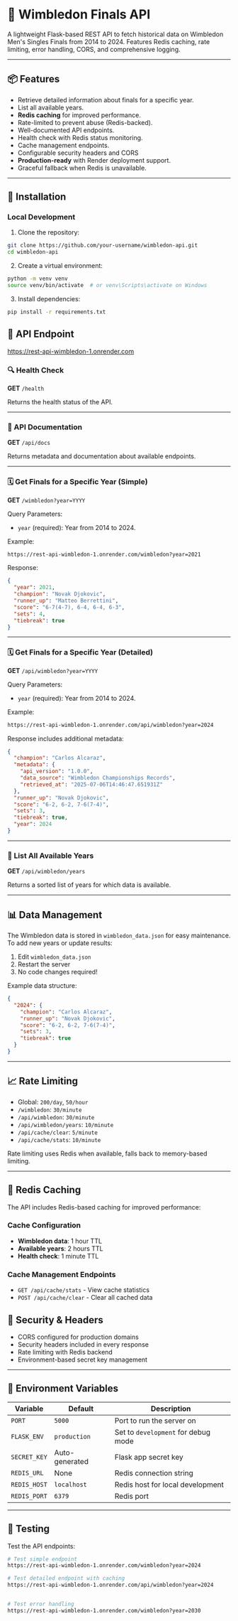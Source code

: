 # 🌟 Wimbledon Finals API

A lightweight Flask-based REST API to fetch historical data on Wimbledon Men's Singles Finals from 2014 to 2024. Features Redis caching, rate limiting, error handling, CORS, and comprehensive logging.

---

## 📦 Features

* Retrieve detailed information about finals for a specific year.
* List all available years.
* **Redis caching** for improved performance.
* Rate-limited to prevent abuse (Redis-backed).
* Well-documented API endpoints.
* Health check with Redis status monitoring.
* Cache management endpoints.
* Configurable security headers and CORS
* **Production-ready** with Render deployment support.
* Graceful fallback when Redis is unavailable.


---

## 🚀 Installation

### Local Development

1. Clone the repository:

```bash
git clone https://github.com/your-username/wimbledon-api.git
cd wimbledon-api
```

2. Create a virtual environment:

```bash
python -m venv venv
source venv/bin/activate  # or venv\Scripts\activate on Windows
```

3. Install dependencies:

```bash
pip install -r requirements.txt
```

## 🔌 API Endpoint
https://rest-api-wimbledon-1.onrender.com


### 🔍 Health Check

**GET** `/health`

Returns the health status of the API.

---

### 📜 API Documentation

**GET** `/api/docs`

Returns metadata and documentation about available endpoints.

---

### 🗓️ Get Finals for a Specific Year (Simple)

**GET** `/wimbledon?year=YYYY`

Query Parameters:

* `year` (required): Year from 2014 to 2024.

Example:

```bash
https://rest-api-wimbledon-1.onrender.com/wimbledon?year=2021
```

Response:
```json
{
  "year": 2021,
  "champion": "Novak Djokovic",
  "runner_up": "Matteo Berrettini",
  "score": "6-7(4-7), 6-4, 6-4, 6-3",
  "sets": 4,
  "tiebreak": true
}
```

---

### 🗓️ Get Finals for a Specific Year (Detailed)

**GET** `/api/wimbledon?year=YYYY`

Query Parameters:

* `year` (required): Year from 2014 to 2024.

Example:

```bash
https://rest-api-wimbledon-1.onrender.com/api/wimbledon?year=2024
```

Response includes additional metadata:
```json
{
  "champion": "Carlos Alcaraz",
  "metadata": {
    "api_version": "1.0.0",
    "data_source": "Wimbledon Championships Records",
    "retrieved_at": "2025-07-06T14:46:47.651931Z"
  },
  "runner_up": "Novak Djokovic",
  "score": "6-2, 6-2, 7-6(7-4)",
  "sets": 3,
  "tiebreak": true,
  "year": 2024
}
```

---

### 📆 List All Available Years

**GET** `/api/wimbledon/years`

Returns a sorted list of years for which data is available.

---

## 📊 Data Management

The Wimbledon data is stored in `wimbledon_data.json` for easy maintenance. To add new years or update results:

1. Edit `wimbledon_data.json`
2. Restart the server
3. No code changes required!

Example data structure:
```json
{
  "2024": {
    "champion": "Carlos Alcaraz",
    "runner_up": "Novak Djokovic",
    "score": "6-2, 6-2, 7-6(7-4)",
    "sets": 3,
    "tiebreak": true
  }
}
```

---

## 📈 Rate Limiting

* Global: `200/day`, `50/hour`
* `/wimbledon`: `30/minute`
* `/api/wimbledon`: `30/minute`
* `/api/wimbledon/years`: `10/minute`
* `/api/cache/clear`: `5/minute`
* `/api/cache/stats`: `10/minute`

Rate limiting uses Redis when available, falls back to memory-based limiting.

---

## 💾 Redis Caching

The API includes Redis-based caching for improved performance:

### Cache Configuration
* **Wimbledon data**: 1 hour TTL
* **Available years**: 2 hours TTL  
* **Health check**: 1 minute TTL

### Cache Management Endpoints
* `GET /api/cache/stats` - View cache statistics
* `POST /api/cache/clear` - Clear all cached data

## 🔐 Security & Headers

* CORS configured for production domains
* Security headers included in every response
* Rate limiting with Redis backend
* Environment-based secret key management

---

## 📄 Environment Variables

| Variable     | Default          | Description                         |
| ------------ |---------------- | ----------------------------------- |
| `PORT`       | `5000`           | Port to run the server on           |
| `FLASK_ENV`  | `production`     | Set to `development` for debug mode |
| `SECRET_KEY` | Auto-generated   | Flask app secret key                |
| `REDIS_URL`  | None             | Redis connection string             |
| `REDIS_HOST` | `localhost`      | Redis host for local development    |
| `REDIS_PORT` | `6379`           | Redis port                          |

---

## 🧪 Testing

Test the API endpoints:

```bash
# Test simple endpoint
https://rest-api-wimbledon-1.onrender.com/wimbledon?year=2024

# Test detailed endpoint with caching
https://rest-api-wimbledon-1.onrender.com/api/wimbledon?year=2024


# Test error handling
https://rest-api-wimbledon-1.onrender.com/wimbledon?year=2030

